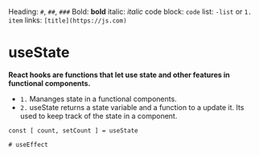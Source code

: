 
Heading: `#`, `##`, `###`
Bold: **bold**
italic: *italic*
code block: ``code``
list: `-list` or `1. item`
links: `[title](https://js.com)`


# useState
**React hooks are functions that let use state and other features in functional components.**
- `1.` Mananges state in a functional components.
- `2.` useState returns a state variable and a function to a update it. Its used to keep track of the state in a component.

```
const [ count, setCount ] = useState

# useEffect
